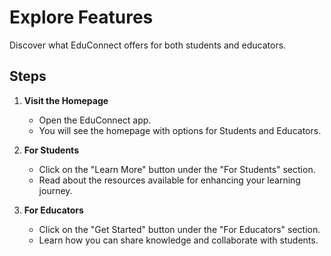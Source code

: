 # Explore Features

Discover what EduConnect offers for both students and educators.

## Steps

1. **Visit the Homepage**

   - Open the EduConnect app.
   - You will see the homepage with options for Students and Educators.

2. **For Students**

   - Click on the "Learn More" button under the "For Students" section.
   - Read about the resources available for enhancing your learning journey.

3. **For Educators**

   - Click on the "Get Started" button under the "For Educators" section.
   - Learn how you can share knowledge and collaborate with students.